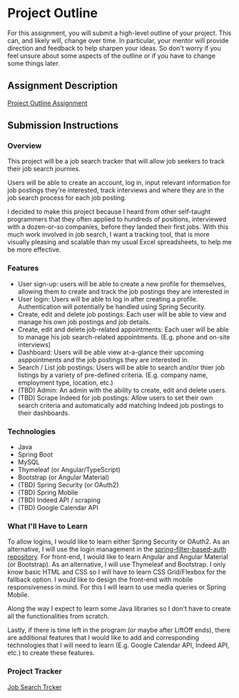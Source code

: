 # Project Outline
For this assignment, you will submit a high-level outline of your project. This can, and likely will, change over time. In particular, your mentor will provide direction and feedback to help sharpen your ideas. So don't worry if you feel unsure about some aspects of the outline or if you have to change some things later.

## Assignment Description
[Project Outline Assignment](https://education.launchcode.org/liftoff/modules/assignments/project-outline)

## Submission Instructions

### Overview
This project will be a job search tracker that will allow job seekers to track their job search journies.

Users will be able to create an account, log in, input relevant information for job postings they're interested, track interviews and where they are in the job search process for each job posting.

I decided to make this project because I heard from other self-taught programmers that they often applied to hundreds of positions, interviewed with a dozen-or-so companies, before they landed their first jobs. With this much work involved in job search, I want a tracking tool, that is more visually pleasing and scalable than my usual Excel spreadsheets, to help me be more effective.

### Features
- User sign-up: users will be able to create a new profile for themselves, allowing them to create and track the job postings they are interested in
- User login: Users will be able to log in after creating a profile. Authentication will potentially be handled using Spring Security.
- Create, edit and delete job postings: Each user will be able to view and manage his own job postings and job details.
- Create, edit and delete job-related appointments: Each user will be able to manage his job search-related appointments. (E.g. phone and on-site interviews)
- Dashboard: Users will be able view at-a-glance their upcoming asppointments and the job postings they are interested in.
- Search / List job postings: Users will be able to search and/or thier job listings by a variety of pre-defined criteria. (E.g. company name, employment type, location, etc.)
- (TBD) Admin: An admin with the ability to create, edit and delete users.
- (TBD) Scrape Indeed for job postings: Allow users to set their own search criteria and automatically add matching Indeed job postings to their dashboards.

### Technologies
- Java
- Spring Boot
- MySQL
- Thymeleaf (or Angular/TypeScript)
- Bootstrap (or Angular Material)
- (TBD) Spring Security (or OAuth2)
- (TBD) Spring Mobile
- (TBD) Indeed API / scraping
- (TBD) Google Calendar API

### What I'll Have to Learn
To allow logins, I would like to learn either Spring Security or OAuth2. As an alternative, I will use the login management in the [spring-filter-based-auth repository](https://github.com/LaunchCodeEducation/spring-filter-based-auth).
For front-end, I would like to learn Angular and Angular Material (or Bootstrap). As an alternative, I will use Thymeleaf and Bootstrap. I only know basic HTML and CSS so I will have to learn CSS Grid/Flexbox for the fallback option.
I would like to design the front-end with mobile responsiveness in mind. For this I will learn to use media queries or Spring Mobile.

Along the way I expect to learn some Java libraries so I don't have to create all the functionalities from scratch.

Lastly, if there is time left in the program (or maybe after LiftOff ends), there are additional features that I would like to add and corresponding technologies that I will need to learn (E.g. Google Calendar API, Indeed API, etc.) to create these features.

### Project Tracker
[Job Search Trcker](https://trello.com/b/i2kRF0Ur/liftoff-job-search-tracker)
